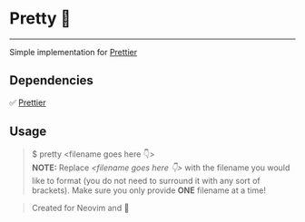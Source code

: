 # Pretty 🦋
***
Simple implementation for [Prettier](https://prettier.io/)  
## Dependencies
✅ [Prettier](https://prettier.io/)  
## Usage
>$ pretty <filename goes here 👇>  
**NOTE:** Replace *<filename goes here 👇>* with the filename you would like to format (you do not need to surround 
it with any sort of brackets). Make sure you only provide **ONE** filename at a time!

> Created for Neovim and 

